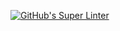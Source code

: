 [![GitHub's Super Linter](https://github.com/ICS20-Programming-MadeleineF/Unit1-07-HTML-JS/workflows/GitHub's%20Super%20Linter/badge.svg)](https://github.com/ICS20-Programming-MadeleineF/Unit1-07-HTML-JS/actions)
